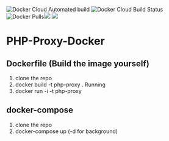 ![Docker Cloud Automated build](https://img.shields.io/docker/cloud/automated/dwaaan/php-proxy.svg) ![Docker Cloud Build Status](https://img.shields.io/docker/cloud/build/dwaaan/php-proxy.svg) ![Docker Pulls](https://img.shields.io/docker/pulls/dwaaan/php-proxy.svg)[![](https://images.microbadger.com/badges/image/dwaaan/php-proxy.svg)](https://microbadger.com/images/dwaaan/php-proxy ) [![](https://images.microbadger.com/badges/version/dwaaan/php-proxy.svg)](https://microbadger.com/images/dwaaan/php-proxy )

# PHP-Proxy-Docker


## Dockerfile (Build the image yourself)

1. clone the repo
2. docker build -t php-proxy .
Running 
1. docker run -i -t php-proxy


## docker-compose

1. clone the repo
2. docker-compose up (-d for background)
